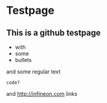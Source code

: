 # Testpage
## This is a github testpage
* with
* some
* bullets

and some regular text

    code?

and http://infineon.com links



